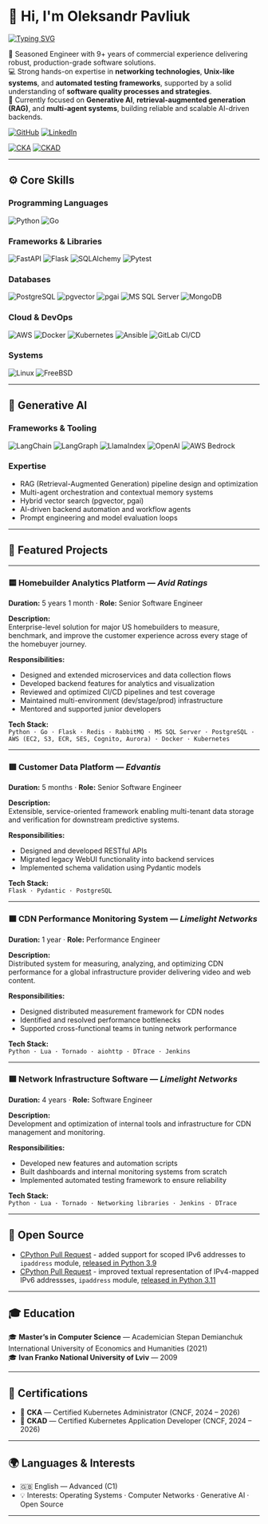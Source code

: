 # 👋 Hi, I'm Oleksandr Pavliuk

[![Typing SVG](https://readme-typing-svg.herokuapp.com?font=Fira+Code&size=22&pause=1200&color=2F81F7&width=500&lines=Python+·+Go;Gen+AI+Engineering;Networks;Performance+Testing)](https://git.io/typing-svg)

🧠 Seasoned Engineer with 9+ years of commercial experience delivering robust, production-grade software solutions.  
💻 Strong hands-on expertise in **networking technologies**, **Unix-like systems**, and **automated testing frameworks**, supported by a solid understanding of **software quality processes and strategies**.  
🤖 Currently focused on **Generative AI**, **retrieval-augmented generation (RAG)**, and **multi-agent systems**, building reliable and scalable AI-driven backends.  

[![GitHub](https://img.shields.io/badge/GitHub-181717?style=for-the-badge&logo=github&logoColor=white)](https://github.com/opavlyuk)
[![LinkedIn](https://img.shields.io/badge/LinkedIn-0077B5?style=for-the-badge&logo=linkedin&logoColor=white)](https://www.linkedin.com/in/olexandr-pavlyuk-6a8799107/)  


[![CKA](https://img.shields.io/badge/CKA-Certified-blue?style=for-the-badge&logo=kubernetes&logoColor=white)](https://ti-user-certificates.s3.amazonaws.com/e0df7fbf-a057-42af-8a1f-590912be5460/88dcd997-0fe0-459a-b5ce-0dea50a5dc09-oleksandr-pavliuk-b93f331d-3f2e-4f24-a163-9a7d17700caa-certificate.pdf)
[![CKAD](https://img.shields.io/badge/CKAD-Certified-blue?style=for-the-badge&logo=kubernetes&logoColor=white)](https://ti-user-certificates.s3.amazonaws.com/e0df7fbf-a057-42af-8a1f-590912be5460/88dcd997-0fe0-459a-b5ce-0dea50a5dc09-oleksandr-pavliuk-93c7a46b-90df-49d5-981d-079b06342e12-certificate.pdf)

---

## ⚙️ Core Skills

### Programming Languages
![Python](https://img.shields.io/badge/Python-3776AB?style=for-the-badge&logo=python&logoColor=white)
![Go](https://img.shields.io/badge/Go-00ADD8?style=for-the-badge&logo=go&logoColor=white)

### Frameworks & Libraries
![FastAPI](https://img.shields.io/badge/FastAPI-009688?style=for-the-badge&logo=fastapi&logoColor=white)
![Flask](https://img.shields.io/badge/Flask-000000?style=for-the-badge&logo=flask&logoColor=white)
![SQLAlchemy](https://img.shields.io/badge/SQLAlchemy-336791?style=for-the-badge&logo=python&logoColor=white)
![Pytest](https://img.shields.io/badge/pytest-0A9EDC?style=for-the-badge&logo=pytest&logoColor=white)

### Databases
![PostgreSQL](https://img.shields.io/badge/PostgreSQL-316192?style=for-the-badge&logo=postgresql&logoColor=white)
![pgvector](https://img.shields.io/badge/pgvector-3b6b57?style=for-the-badge&logo=postgresql&logoColor=white)
![pgai](https://img.shields.io/badge/pgai-3b6b57?style=for-the-badge&logo=postgresql&logoColor=white)
![MS SQL Server](https://img.shields.io/badge/MS%20SQL%20Server-CC2927?style=for-the-badge&logo=microsoftsqlserver&logoColor=white)
![MongoDB](https://img.shields.io/badge/MongoDB-47A248?style=for-the-badge&logo=mongodb&logoColor=white)


### Cloud & DevOps
![AWS](https://img.shields.io/badge/AWS-FF9900?style=for-the-badge&logo=amazonaws&logoColor=white)
![Docker](https://img.shields.io/badge/Docker-2496ED?style=for-the-badge&logo=docker&logoColor=white)
![Kubernetes](https://img.shields.io/badge/Kubernetes-326CE5?style=for-the-badge&logo=kubernetes&logoColor=white)
![Ansible](https://img.shields.io/badge/Ansible-EE0000?style=for-the-badge&logo=ansible&logoColor=white)
![GitLab CI/CD](https://img.shields.io/badge/GitLab%20CI/CD-FCA121?style=for-the-badge&logo=gitlab&logoColor=white)

### Systems
![Linux](https://img.shields.io/badge/Linux-FCC624?style=for-the-badge&logo=linux&logoColor=black)
![FreeBSD](https://img.shields.io/badge/FreeBSD-AE0000?style=for-the-badge&logo=freebsd&logoColor=white)

---

## 🧠 Generative AI

### Frameworks & Tooling
![LangChain](https://img.shields.io/badge/LangChain-0b1324?style=for-the-badge&logo=chainlink&logoColor=white)
![LangGraph](https://img.shields.io/badge/LangGraph-2C2C2C?style=for-the-badge)
![LlamaIndex](https://img.shields.io/badge/LlamaIndex-FF6F00?style=for-the-badge)
![OpenAI](https://img.shields.io/badge/OpenAI-412991?style=for-the-badge&logo=openai&logoColor=white)
![AWS Bedrock](https://img.shields.io/badge/AWS%20Bedrock-FF9900?style=for-the-badge&logo=amazonaws&logoColor=white)

### Expertise
- RAG (Retrieval-Augmented Generation) pipeline design and optimization  
- Multi-agent orchestration and contextual memory systems  
- Hybrid vector search (pgvector, pgai)  
- AI-driven backend automation and workflow agents  
- Prompt engineering and model evaluation loops  

---

## 🧩 Featured Projects

---

### 🟨 **Homebuilder Analytics Platform** — *Avid Ratings*  
**Duration:** 5 years 1 month · **Role:** Senior Software Engineer  

**Description:**  
Enterprise-level solution for major US homebuilders to measure, benchmark, and improve the customer experience across every stage of the homebuyer journey.

**Responsibilities:**  
- Designed and extended microservices and data collection flows  
- Developed backend features for analytics and visualization  
- Reviewed and optimized CI/CD pipelines and test coverage  
- Maintained multi-environment (dev/stage/prod) infrastructure  
- Mentored and supported junior developers  

**Tech Stack:**  
`Python · Go · Flask · Redis · RabbitMQ · MS SQL Server · PostgreSQL · AWS (EC2, S3, ECR, SES, Cognito, Aurora) · Docker · Kubernetes`

---

### 🟥 **Customer Data Platform** — *Edvantis*  
**Duration:** 5 months · **Role:** Senior Software Engineer  

**Description:**  
Extensible, service-oriented framework enabling multi-tenant data storage and verification for downstream predictive systems.

**Responsibilities:**  
- Designed and developed RESTful APIs  
- Migrated legacy WebUI functionality into backend services  
- Implemented schema validation using Pydantic models  

**Tech Stack:**  
`Flask · Pydantic · PostgreSQL`

---

### 🟧 **CDN Performance Monitoring System** — *Limelight Networks*  
**Duration:** 1 year · **Role:** Performance Engineer  

**Description:**  
Distributed system for measuring, analyzing, and optimizing CDN performance for a global infrastructure provider delivering video and web content.

**Responsibilities:**  
- Designed distributed measurement framework for CDN nodes  
- Identified and resolved performance bottlenecks  
- Supported cross-functional teams in tuning network performance  

**Tech Stack:**  
`Python · Lua · Tornado · aiohttp · DTrace · Jenkins`

---

### 🟪 **Network Infrastructure Software** — *Limelight Networks*  
**Duration:** 4 years · **Role:** Software Engineer  

**Description:**  
Development and optimization of internal tools and infrastructure for CDN management and monitoring.

**Responsibilities:**  
- Developed new features and automation scripts  
- Built dashboards and internal monitoring systems from scratch  
- Implemented automated testing framework to ensure reliability  

**Tech Stack:**  
`Python · Lua · Tornado · Networking libraries · Jenkins · DTrace`

---

## 🧩 Open Source
 
- [CPython Pull Request](https://github.com/python/cpython/pull/13772) - added support for scoped IPv6 addresses to `ipaddress` module, [released in Python 3.9](https://docs.python.org/3.9/whatsnew/3.9.html#ipaddress)
- [CPython Pull Request](https://github.com/python/cpython/pull/29345) - improved textual representation of IPv4-mapped IPv6 addressses, `ipaddress` module, [released in Python 3.11](https://docs.python.org/3.11/whatsnew/changelog.html#id3)

---

## 🎓 Education

🎓 **Master’s in Computer Science** — Academician Stepan Demianchuk International University of Economics and Humanities (2021)  
🎓 **Ivan Franko National University of Lviv** — 2009  

---

## 🧾 Certifications

- 🧩 **CKA** — Certified Kubernetes Administrator (CNCF, 2024 – 2026)  
- 🧩 **CKAD** — Certified Kubernetes Application Developer (CNCF, 2024 – 2026)  

---

## 🌍 Languages & Interests

- 🇬🇧 English — Advanced (C1)  
- 💡 Interests: Operating Systems · Computer Networks · Generative AI · Open Source

---
